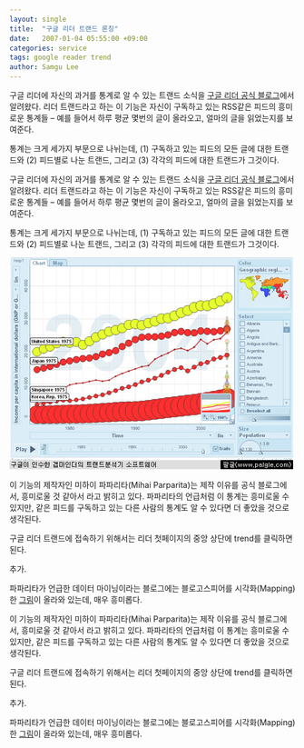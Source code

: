 ```yaml
---
layout: single
title:  "구글 리더 트랜드 론칭"
date:   2007-01-04 05:55:00 +09:00
categories: service
tags: google reader trend
author: Samgu Lee
---
```

구글 리더에 자신의 과거를 통계로 알 수 있는 트랜드 소식을 [구글 리더 공식 블로그](http://googlereader.blogspot.com/2007/01/i-like-big-charts-and-i-cannot-lie.html)에서 알려왔다. 리더 트랜드라고 하는 이 기능은 자신이 구독하고 있는 RSS같은 피드의 흥미로운 통계들 &#8211; 예를 들어서 하루 평균 몇번의 글이 올라오고, 얼마의 글을 읽었는지를 보여준다.

통계는 크게 세가지 부문으로 나뉘는데, (1) 구독하고 있는 피드의 모든 글에 대한 트랜드와 (2) 피드별로 나눈 트랜드, 그리고 (3) 각각의 피드에 대한 트랜드가 그것이다.

구글 리더에 자신의 과거를 통계로 알 수 있는 트랜드 소식을 [구글 리더 공식 블로그](http://googlereader.blogspot.com/2007/01/i-like-big-charts-and-i-cannot-lie.html)에서 알려왔다. 리더 트랜드라고 하는 이 기능은 자신이 구독하고 있는 RSS같은 피드의 흥미로운 통계들 &#8211; 예를 들어서 하루 평균 몇번의 글이 올라오고, 얼마의 글을 읽었는지를 보여준다.

통계는 크게 세가지 부문으로 나뉘는데, (1) 구독하고 있는 피드의 모든 글에 대한 트랜드와 (2) 피드별로 나눈 트랜드, 그리고 (3) 각각의 피드에 대한 트랜드가 그것이다.

![구글 리더 트랜드에서 보여지는 세가지 직관적인 통계](/assets/gapminder-screenshot.jpg)

이 기능의 제작자인 미하이 파파리타(Mihai Parparita)는 제작 이유를 공식 블로그에서, 흥미로울 것 같아서 라고 밝히고 있다. 파파리타의 언급처럼 이 통계는 흥미로울 수 있지만, 같은 피드를 구독하고 있는 다른 사람의 통계도 알 수 있다면 더 좋았을 것으로 생각된다.

구글 리더 트랜드에 접속하기 위해서는 리더 첫페이지의 중앙 상단에 trend를 클릭하면 된다.

추가.

파파리타가 언급한 데이터 마이닝이라는 블로그에는 블로고스피어를 시각화(Mapping)한 [그림](http://datamining.typepad.com/gallery/blog-map-gallery.html)이 올라와 있는데, 매우 흥미롭다.

이 기능의 제작자인 미하이 파파리타(Mihai Parparita)는 제작 이유를 공식 블로그에서, 흥미로울 것 같아서 라고 밝히고 있다. 파파리타의 언급처럼 이 통계는 흥미로울 수 있지만, 같은 피드를 구독하고 있는 다른 사람의 통계도 알 수 있다면 더 좋았을 것으로 생각된다.

구글 리더 트랜드에 접속하기 위해서는 리더 첫페이지의 중앙 상단에 trend를 클릭하면 된다.

추가.

파파리타가 언급한 데이터 마이닝이라는 블로그에는 블로고스피어를 시각화(Mapping)한 [그림](http://datamining.typepad.com/gallery/blog-map-gallery.html)이 올라와 있는데, 매우 흥미롭다.

